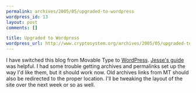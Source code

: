 ```yaml
--- 
permalink: archives/2005/05/upgraded-to-wordpress
wordpress_id: 13
layout: post
comments: []

title: Upgraded to Wordpress
wordpress_url: http://www.cryptosystem.org/archives/2005/05/upgraded-to-wordpress/
---
```

I have switched this blog from Movable Type to [WordPress](http://wordpress.org/). [Jesse's guide](http://www.squarefree.com/2005/03/13/switching-from-movable-type-to-wordpress/) was helpful. I had some trouble getting archives and permalinks set up the way I'd like them, but it should work now. Old archives links from MT should also be redirected to the proper location. I'll be tweaking the layout of the site over the next week or so as well.
